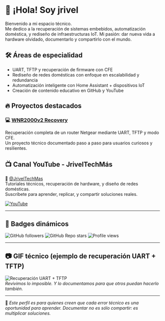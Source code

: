 # 👋 ¡Hola! Soy jrivel

Bienvenido a mi espacio técnico.  
Me dedico a la recuperación de sistemas embebidos, automatización doméstica, y rediseño de infraestructuras IoT. Mi pasión: dar nueva vida a hardware olvidado, documentarlo y compartirlo con el mundo.

## 🛠️ Áreas de especialidad
- UART, TFTP y recuperación de firmware con CFE
- Rediseño de redes domésticas con enfoque en escalabilidad y redundancia
- Automatización inteligente con Home Assistant + dispositivos IoT
- Creación de contenido educativo en GitHub y YouTube

## 🔥 Proyectos destacados

### 💻 [WNR2000v2 Recovery](https://github.com/jriveltech/WNR2000v2-recovery)  
Recuperación completa de un router Netgear mediante UART, TFTP y modo CFE.  
Un proyecto técnico documentado paso a paso para usuarios curiosos y resilientes.

## 📺 Canal YouTube - JrivelTechMás

🎥 [@JrivelTechMas](https://www.youtube.com/@JrivelTechMas)  
Tutoriales técnicos, recuperación de hardware, y diseño de redes domésticas.  
Suscríbete para aprender, replicar, y compartir soluciones reales.

[![YouTube](https://img.shields.io/badge/YouTube--subscribe-red)](https://www.youtube.com/@JrivelTechMas)

---

## 🏅 Badges dinámicos

![GitHub followers](https://img.shields.io/github/followers/jriveltech?style=social)
![GitHub Repo stars](https://img.shields.io/github/stars/jriveltech/WNR2000v2-recovery?style=social)
![Profile views](https://komarev.com/ghpvc/?username=jriveltech&label=Profile%20Views&color=blue&style=flat)

---

## 📷 GIF técnico (ejemplo de recuperación UART + TFTP)

![Recuperación UART + TFTP](https://raw.githubusercontent.com/jriveltech/WNR2000v2-recovery/main/screenshots/router-rescue.gif)  
*Revivimos lo imposible. Y lo documentamos para que otros puedan hacerlo también.*

---

🧠 *Este perfil es para quienes creen que cada error técnico es una oportunidad para aprender. Documentar no es sólo compartir: es multiplicar soluciones.*
